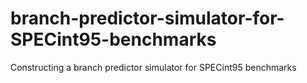 # branch-predictor-simulator-for-SPECint95-benchmarks
Constructing a branch predictor simulator for SPECint95 benchmarks
